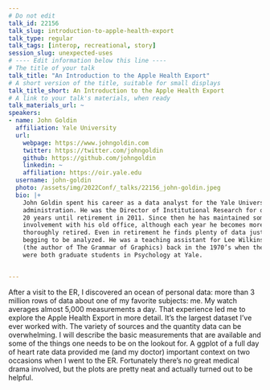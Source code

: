 ```yaml
---
# Do not edit
talk_id: 22156
talk_slug: introduction-to-apple-health-export
talk_type: regular
talk_tags: [interop, recreational, story]
session_slug: unexpected-uses
# ---- Edit information below this line ----
# The title of your talk
talk_title: "An Introduction to the Apple Health Export"
# A short version of the title, suitable for small displays
talk_title_short: An Introduction to the Apple Health Export
# A link to your talk's materials, when ready
talk_materials_url: ~
speakers:
- name: John Goldin
  affiliation: Yale University
  url:
    webpage: https://www.johngoldin.com
    twitter: https://twitter.com/johngoldin
    github: https://github.com/johngoldin
    linkedin: ~
    affiliation: https://oir.yale.edu
  username: john-goldin
  photo: /assets/img/2022Conf/_talks/22156_john-goldin.jpeg
  bio: |+
    John Goldin spent his career as a data analyst for the Yale University
    administration. He was the Director of Institutional Research for over
    20 years until retirement in 2011. Since then he has maintained some
    involvement with his old office, although each year he becomes more
    thoroughly retired. Even in retirement he finds plenty of data just
    begging to be analyzed. He was a teaching assistant for Lee Wilkinson
    (the author of The Grammar of Graphics) back in the 1970’s when they
    were both graduate students in Psychology at Yale.


---
```


<!-- ABSTRACT ----
Please write abstract below. You may use simple markdown (links, code style, bold, italics)
-->

After a visit to the ER, I discovered an ocean of personal data: more than 3
million rows of data about one of my favorite subjects: me. My watch averages
almost 5,000 measurements a day. That experience led me to explore the Apple
Health Export in more detail. It’s the largest dataset I’ve ever worked with.
The variety of sources and the quantity data can be overwhelming. I will
describe the basic measurements that are available and some of the things
one needs to be on the lookout for. A ggplot of a full day of heart rate data
provided me (and my doctor) important context on two occasions when I went to
the ER. Fortunately there’s no great medical drama involved, but the plots are
pretty neat and actually turned out to be helpful.
